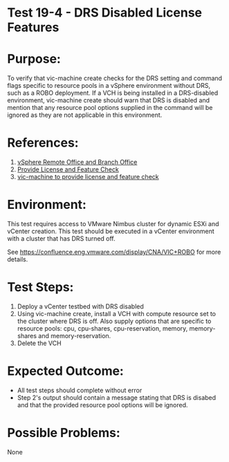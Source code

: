 Test 19-4 - DRS Disabled License Features
=======

# Purpose:
To verify that vic-machine create checks for the DRS setting and command flags specific to resource pools in a vSphere environment without DRS, such as a ROBO deployment. If a VCH is being installed in a DRS-disabled environment, vic-machine create should warn that DRS is disabled and mention that any resource pool options supplied in the command will be ignored as they are not applicable in this environment.

# References:
1. [vSphere Remote Office and Branch Office](http://www.vmware.com/products/vsphere/remote-office-branch-office.html)
2. [Provide License and Feature Check](https://github.com/vmware/vic/issues/7277)
3. [vic-machine to provide license and feature check](https://github.com/vmware/vic/issues/7275)

# Environment:
This test requires access to VMware Nimbus cluster for dynamic ESXi and vCenter creation. This test should be executed in a vCenter environment with a cluster that has DRS turned off.

See https://confluence.eng.vmware.com/display/CNA/VIC+ROBO for more details.

# Test Steps:
1. Deploy a vCenter testbed with DRS disabled
2. Using vic-machine create, install a VCH with compute resource set to the cluster where DRS is off. Also supply options that are specific to resource pools: cpu, cpu-shares, cpu-reservation, memory, memory-shares and memory-reservation.
3. Delete the VCH

# Expected Outcome:
* All test steps should complete without error
* Step 2's output should contain a message stating that DRS is disabed and that the provided resource pool options will be ignored.

# Possible Problems:
None
